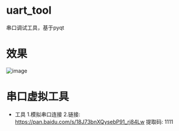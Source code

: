 # uart_tool
串口调试工具，基于pyqt
# 效果
![image](https://github.com/youngnytrader/uart_tool/assets/82792634/9b376dba-553a-42eb-bf28-52c06dfae7e8)
# 串口虚拟工具
+ 工具
 1.模拟串口连接
 2.链接: https://pan.baidu.com/s/18J73bnXQysebP91_rj84Lw 提取码: 1111 
